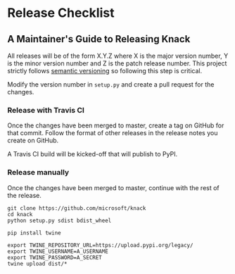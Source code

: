 # Release Checklist

## A Maintainer's Guide to Releasing Knack

All releases will be of the form X.Y.Z where X is the major version number, Y is the minor version
number and Z is the patch release number. This project strictly follows
[semantic versioning](http://semver.org/) so following this step is critical.

Modify the version number in `setup.py` and create a pull request for the changes.

### Release with Travis CI

Once the changes have been merged to master, create a tag on GitHub for that commit.
Follow the format of other releases in the release notes you create on GitHub.

A Travis CI build will be kicked-off that will publish to PyPI.

### Release manually 

Once the changes have been merged to master, continue with the rest of the release.

```
git clone https://github.com/microsoft/knack
cd knack
python setup.py sdist bdist_wheel
```

```
pip install twine
```

```
export TWINE_REPOSITORY_URL=https://upload.pypi.org/legacy/
export TWINE_USERNAME=A_USERNAME
export TWINE_PASSWORD=A_SECRET
twine upload dist/*
```
